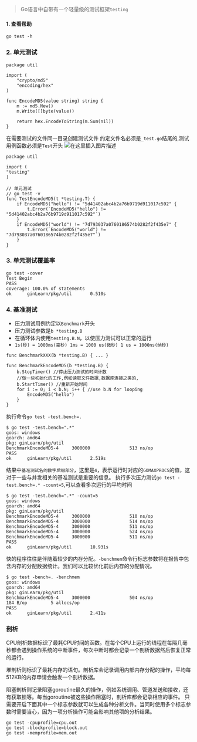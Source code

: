 > Go语言中自带有一个轻量级的测试框架`testing`

#### 1. 查看帮助
```
go test -h
```
### 2. 单元测试
```
package util

import (
	"crypto/md5"
	"encoding/hex"
)

func EncodeMD5(value string) string {
	m := md5.New()
	m.Write([]byte(value))

	return hex.EncodeToString(m.Sum(nil))
}
```
在需要测试的文件同一目录创建测试文件
约定文件名必须是`_test.go`结尾的,测试用例函数必须是`Test`开头
![在这里插入图片描述](https://img-blog.csdnimg.cn/20190329114531547.png)
```
package util

import (
"testing"
)

// 单元测试
// go test -v
func TestEncodeMD5(t *testing.T) {
	if EncodeMD5("hello") != "5d41402abc4b2a76b9719d911017c592" {
		t.Error(`EncodeMD5("hello") != "5d41402abc4b2a76b9719d911017c592"`)
	}
	if EncodeMD5("world") != "7d793037a0760186574b0282f2f435e7" {
		t.Error(`EncodeMD5("world") != "7d793037a0760186574b0282f2f435e7"`)
	}
}
```
### 3. 单元测试覆盖率
```
go test -cover
Test Begin
PASS
coverage: 100.0% of statements
ok      ginLearn/pkg/util       0.510s

```
### 4. 基准测试
- 压力测试用例约定以`Benchmark`开头
- 压力测试参数是`b *testing.B`
- 在循环体内使用`testing.B.N`，以使压力测试可以正常的运行
- `1s(秒) = 1000ms(毫秒) 1ms = 1000 us(微秒) 1 us = 1000ns(纳秒)`
```
func BenchmarkXXX(b *testing.B) { ... }
```
```
func BenchmarkEncodeMD5(b *testing.B) {
	b.StopTimer() //停止压力测试的时间计数
	//做一些初始化的工作,例如读取文件数据,数据库连接之类的,
	b.StartTimer() //重新开始时间
	for i := 0; i < b.N; i++ { //use b.N for looping
		EncodeMD5("hello")
	}
}
```
执行命令`go test -test.bench=.`
```
$ go test -test.bench=".*"
goos: windows
goarch: amd64
pkg: ginLearn/pkg/util
BenchmarkEncodeMD5-4     3000000               513 ns/op
PASS
ok      ginLearn/pkg/util       2.519s
```
结果中`基准测试名的数字后缀部分`，这里是`4`，表示运行时对应的`GOMAXPROCS`的值，这对于一些与并发相关的基准测试是重要的信息。
执行多次压力测试`go test -test.bench=.* -count=5`,可以查看多次运行的平均时间
```
$ go test -test.bench=".*" -count=5
goos: windows
goarch: amd64
pkg: ginLearn/pkg/util
BenchmarkEncodeMD5-4     3000000               510 ns/op
BenchmarkEncodeMD5-4     3000000               514 ns/op
BenchmarkEncodeMD5-4     3000000               511 ns/op
BenchmarkEncodeMD5-4     3000000               524 ns/op
BenchmarkEncodeMD5-4     3000000               511 ns/op
PASS
ok      ginLearn/pkg/util       10.931s
```
快的程序往往是伴随着较少的内存分配。`-benchmem`命令行标志参数将在报告中包含内存的分配数据统计。我们可以比较优化前后内存的分配情况。
```
$ go test -bench=. -benchmem
goos: windows
goarch: amd64
pkg: ginLearn/pkg/util
BenchmarkEncodeMD5-4     3000000               504 ns/op             184 B/op         5 allocs/op
PASS
ok      ginLearn/pkg/util       2.411s
```
### 剖析
CPU剖析数据标识了最耗CPU时间的函数。在每个CPU上运行的线程在每隔几毫秒都会遇到操作系统的中断事件，每次中断时都会记录一个剖析数据然后恢复正常的运行。

堆剖析则标识了最耗内存的语句。剖析库会记录调用内部内存分配的操作，平均每512KB的内存申请会触发一个剖析数据。

阻塞剖析则记录阻塞goroutine最久的操作，例如系统调用、管道发送和接收，还有获取锁等。每当goroutine被这些操作阻塞时，剖析库都会记录相应的事件。
只需要开启下面其中一个标志参数就可以生成各种分析文件。当同时使用多个标志参数时需要当心，因为一项分析操作可能会影响其他项的分析结果。
```
go test -cpuprofile=cpu.out
go test -blockprofile=block.out
go test -memprofile=mem.out
```
